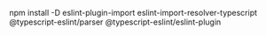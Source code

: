 npm install -D eslint-plugin-import eslint-import-resolver-typescript @typescript-eslint/parser @typescript-eslint/eslint-plugin